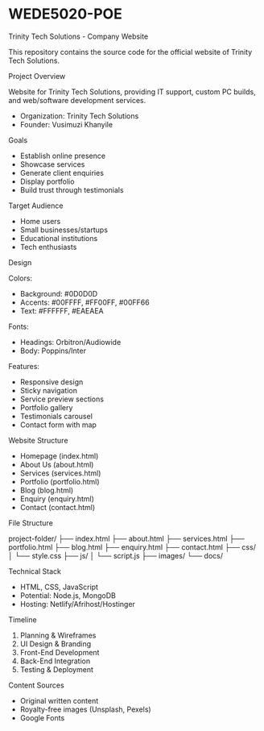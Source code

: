 # WEDE5020-POE
Trinity Tech Solutions - Company Website

This repository contains the source code for the official website of Trinity Tech Solutions.

Project Overview

Website for Trinity Tech Solutions, providing IT support, custom PC builds, and web/software development services.

- Organization: Trinity Tech Solutions
- Founder: Vusimuzi Khanyile

Goals

- Establish online presence
- Showcase services
- Generate client enquiries
- Display portfolio
- Build trust through testimonials

Target Audience

- Home users
- Small businesses/startups
- Educational institutions
- Tech enthusiasts

 Design

Colors:
- Background: #0D0D0D
- Accents: #00FFFF, #FF00FF, #00FF66
- Text: #FFFFFF, #EAEAEA

Fonts:
- Headings: Orbitron/Audiowide
- Body: Poppins/Inter

Features:
- Responsive design
- Sticky navigation
- Service preview sections
- Portfolio gallery
- Testimonials carousel
- Contact form with map

Website Structure

- Homepage (index.html)
- About Us (about.html)
- Services (services.html)
- Portfolio (portfolio.html)
- Blog (blog.html)
- Enquiry (enquiry.html)
- Contact (contact.html)

File Structure

project-folder/
├── index.html
├── about.html
├── services.html
├── portfolio.html
├── blog.html
├── enquiry.html
├── contact.html
├── css/
│ └── style.css
├── js/
│ └── script.js
├── images/
└── docs/

Technical Stack

- HTML, CSS, JavaScript
- Potential: Node.js, MongoDB
- Hosting: Netlify/Afrihost/Hostinger

Timeline

1. Planning & Wireframes
2. UI Design & Branding
3. Front-End Development
4. Back-End Integration
5. Testing & Deployment


 Content Sources

- Original written content
- Royalty-free images (Unsplash, Pexels)
- Google Fonts
